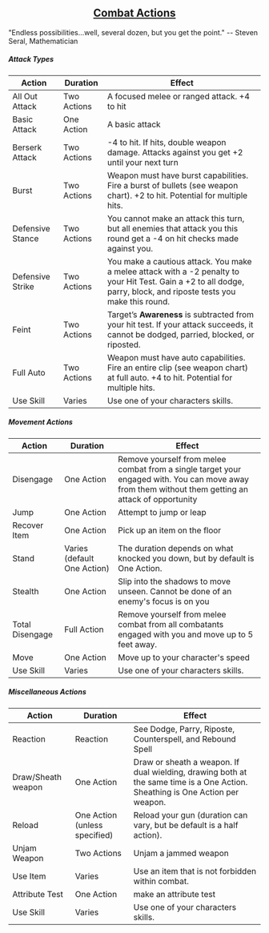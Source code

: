 <div style="text-align: center;"><ins><h2>Combat Actions</h2></ins></div>

"Endless possibilities...well, several dozen, but you get the point." -- Steven Seral, Mathematician

##### Attack Types
<table><thead><th>Action</th><th>Duration</th><th>Effect</th></thead><tbody><tr><td>All Out Attack</td><td>Two Actions</td><td>A focused melee or ranged attack. +4 to hit</td></tr><tr><td>Basic Attack</td><td>One Action</td><td>A basic attack</td></tr><tr><td>Berserk Attack</td><td>Two Actions</td><td>-4 to hit. If hits, double weapon damage. Attacks against you get +2 until your next turn</td></tr><tr><td>Burst</td><td>Two Actions</td><td>Weapon must have burst capabilities. Fire a burst of bullets (see weapon chart). +2 to hit. Potential for multiple hits.</td></tr><tr><td>Defensive Stance</td><td>Two Actions</td><td>You cannot make an attack this turn, but all enemies that attack you this round get a -4 on hit checks made against you.</td></tr><tr><td>Defensive Strike</td><td>Two Actions</td><td>You make a cautious attack. You make a melee attack with a -2 penalty to your Hit Test. Gain a +2 to all dodge, parry, block, and riposte tests you make this round.</td></tr><tr><td>Feint</td><td>Two Actions</td><td>Target’s <b>Awareness</b> is subtracted from your hit test. If your attack succeeds, it cannot be dodged, parried, blocked, or riposted.</td></tr><tr><td>Full Auto</td><td>Two Actions</td><td>Weapon must have auto capabilities. Fire an entire clip (see weapon chart) at full auto. +4 to hit. Potential for multiple hits.</td></tr><tr><td>Use Skill</td><td>Varies</td><td>Use one of your characters skills.</td></tr></tbody></table>

##### Movement Actions
<table><thead><th>Action</th><th>Duration</th><th>Effect</th></thead><tbody><tr><td>Disengage</td><td>One Action</td><td>Remove yourself from melee combat from a single target your engaged with. You can move away from them without them getting an attack of opportunity</td></tr><tr><td>Jump</td><td>One Action</td><td>Attempt to jump or leap</td></tr><tr><td>Recover Item</td><td>One Action</td><td>Pick up an item on the floor</td></tr><tr><td>Stand</td><td>Varies (default One Action)</td><td>The duration depends on what knocked you down, but by default is One Action.</td></tr><tr><td>Stealth</td><td>One Action</td><td>Slip into the shadows to move unseen. Cannot be done of an enemy's focus is on you</td></tr><tr><td>Total Disengage</td><td>Full Action</td><td>Remove yourself from melee combat from all combatants engaged with you and move up to 5 feet away.</td></tr><tr><td>Move</td><td>One Action</td><td>Move up to your character's speed</td></tr><tr><td>Use Skill</td><td>Varies</td><td>Use one of your characters skills.</td></tr></tbody></table>

##### Miscellaneous Actions
<table><thead><th>Action</th><th>Duration</th><th>Effect</th></thead><tbody><tr><td>Reaction</td><td>Reaction</td><td>See Dodge, Parry, Riposte, Counterspell, and Rebound Spell</td></tr><tr><td>Draw/Sheath weapon</td><td>One Action</td><td>Draw or sheath a weapon. If dual wielding, drawing both at the same time is a One Action. Sheathing is One Action per weapon.</td></tr><tr><td>Reload</td><td>One Action (unless specified)</td><td>Reload your gun (duration can vary, but be default is a half action).</td></tr><tr><td>Unjam Weapon</td><td>Two Actions</td><td>Unjam a jammed weapon</td></tr><tr><td>Use Item</td><td>Varies</td><td>Use an item that is not forbidden within combat.</td></tr><tr><td>Attribute Test</td><td>One Action</td><td>make an attribute test</td></tr><tr><td>Use Skill</td><td>Varies</td><td>Use one of your characters skills.</td></tr></tbody></table>
